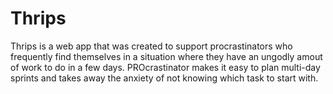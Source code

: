 # Thrips

Thrips is a web app that was created to support procrastinators who frequently find themselves in a situation where they have an ungodly amout of work to do in a few days. PROcrastinator makes it easy to plan multi-day sprints and takes away the anxiety of not knowing which task to start with. 
